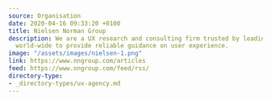 ```yaml
---
source: Organisation
date: 2020-04-16 09:33:20 +0100
title: Nielsen Norman Group
description: We are a UX research and consulting firm trusted by leading organizations
  world-wide to provide reliable guidance on user experience.
image: "/assets/images/nielsen-1.png"
link: https://www.nngroup.com/articles
feed: https://www.nngroup.com/feed/rss/
directory-type: 
- _directory-types/ux-agency.md
---
```

